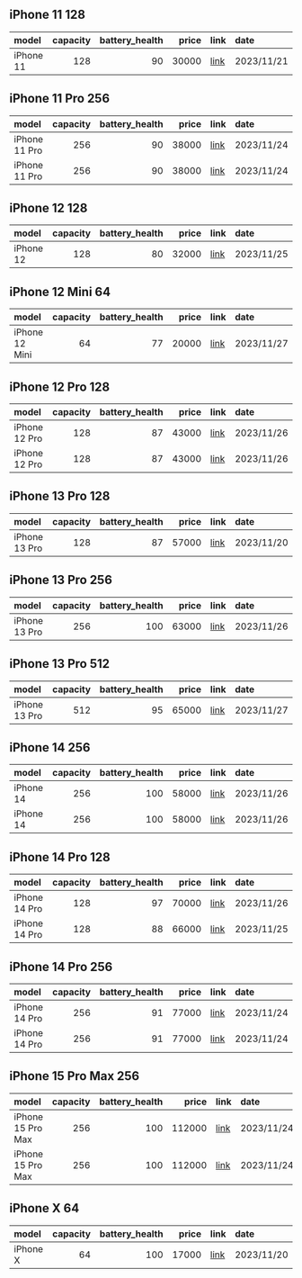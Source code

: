 ## iPhone 11 128

| model     |   capacity |   battery_health |   price | link                                            | date       |
|:----------|-----------:|-----------------:|--------:|:------------------------------------------------|:-----------|
| iPhone 11 |        128 |               90 |   30000 | [link](https://www.instagram.com/p/Cz5USJ7IA2n) | 2023/11/21 |

## iPhone 11 Pro 256

| model         |   capacity |   battery_health |   price | link                                            | date       |
|:--------------|-----------:|-----------------:|--------:|:------------------------------------------------|:-----------|
| iPhone 11 Pro |        256 |               90 |   38000 | [link](https://www.instagram.com/p/C0BFoj0IZB_) | 2023/11/24 |
| iPhone 11 Pro |        256 |               90 |   38000 | [link](https://www.instagram.com/p/C0BFsGwowKP) | 2023/11/24 |

## iPhone 12 128

| model     |   capacity |   battery_health |   price | link                                | date       |
|:----------|-----------:|-----------------:|--------:|:------------------------------------|:-----------|
| iPhone 12 |        128 |               80 |   32000 | [link](instagram.com/p/C0DsfkRI69b) | 2023/11/25 |

## iPhone 12 Mini 64

| model          |   capacity |   battery_health |   price | link                                            | date       |
|:---------------|-----------:|-----------------:|--------:|:------------------------------------------------|:-----------|
| iPhone 12 Mini |         64 |               77 |   20000 | [link](https://www.instagram.com/p/C0JNyh1ISZs) | 2023/11/27 |

## iPhone 12 Pro 128

| model         |   capacity |   battery_health |   price | link                                            | date       |
|:--------------|-----------:|-----------------:|--------:|:------------------------------------------------|:-----------|
| iPhone 12 Pro |        128 |               87 |   43000 | [link](https://www.instagram.com/p/C0HMUyEIzKj) | 2023/11/26 |
| iPhone 12 Pro |        128 |               87 |   43000 | [link](https://www.instagram.com/p/C0HMGXMs8tw) | 2023/11/26 |

## iPhone 13 Pro 128

| model         |   capacity |   battery_health |   price | link                                            | date       |
|:--------------|-----------:|-----------------:|--------:|:------------------------------------------------|:-----------|
| iPhone 13 Pro |        128 |               87 |   57000 | [link](https://www.instagram.com/p/Cz3XkkJsCW7) | 2023/11/20 |

## iPhone 13 Pro 256

| model         |   capacity |   battery_health |   price | link                                            | date       |
|:--------------|-----------:|-----------------:|--------:|:------------------------------------------------|:-----------|
| iPhone 13 Pro |        256 |              100 |   63000 | [link](https://www.instagram.com/p/C0G-r3qMCUm) | 2023/11/26 |

## iPhone 13 Pro 512

| model         |   capacity |   battery_health |   price | link                                            | date       |
|:--------------|-----------:|-----------------:|--------:|:------------------------------------------------|:-----------|
| iPhone 13 Pro |        512 |               95 |   65000 | [link](https://www.instagram.com/p/C0IZFMCIwf6) | 2023/11/27 |

## iPhone 14 256

| model     |   capacity |   battery_health |   price | link                                            | date       |
|:----------|-----------:|-----------------:|--------:|:------------------------------------------------|:-----------|
| iPhone 14 |        256 |              100 |   58000 | [link](https://www.instagram.com/p/C0HEbNFIGSq) | 2023/11/26 |
| iPhone 14 |        256 |              100 |   58000 | [link](https://www.instagram.com/p/C0HEJN0steP) | 2023/11/26 |

## iPhone 14 Pro 128

| model         |   capacity |   battery_health |   price | link                                            | date       |
|:--------------|-----------:|-----------------:|--------:|:------------------------------------------------|:-----------|
| iPhone 14 Pro |        128 |               97 |   70000 | [link](https://www.instagram.com/p/C0Gz6PIIYPi) | 2023/11/26 |
| iPhone 14 Pro |        128 |               88 |   66000 | [link](https://www.instagram.com/p/C0E31ruIJ34) | 2023/11/25 |

## iPhone 14 Pro 256

| model         |   capacity |   battery_health |   price | link                                            | date       |
|:--------------|-----------:|-----------------:|--------:|:------------------------------------------------|:-----------|
| iPhone 14 Pro |        256 |               91 |   77000 | [link](https://www.instagram.com/p/C0BUJdzIzP-) | 2023/11/24 |
| iPhone 14 Pro |        256 |               91 |   77000 | [link](https://www.instagram.com/p/C0BUMXtsNQp) | 2023/11/24 |

## iPhone 15 Pro Max 256

| model             |   capacity |   battery_health |   price | link                                            | date       |
|:------------------|-----------:|-----------------:|--------:|:------------------------------------------------|:-----------|
| iPhone 15 Pro Max |        256 |              100 |  112000 | [link](https://www.instagram.com/p/C0CMG6uozY9) | 2023/11/24 |
| iPhone 15 Pro Max |        256 |              100 |  112000 | [link](https://www.instagram.com/p/C0CMEPIsOUP) | 2023/11/24 |

## iPhone X 64

| model    |   capacity |   battery_health |   price | link                                            | date       |
|:---------|-----------:|-----------------:|--------:|:------------------------------------------------|:-----------|
| iPhone X |         64 |              100 |   17000 | [link](https://www.instagram.com/p/Cz3uAm3oaT6) | 2023/11/20 |

